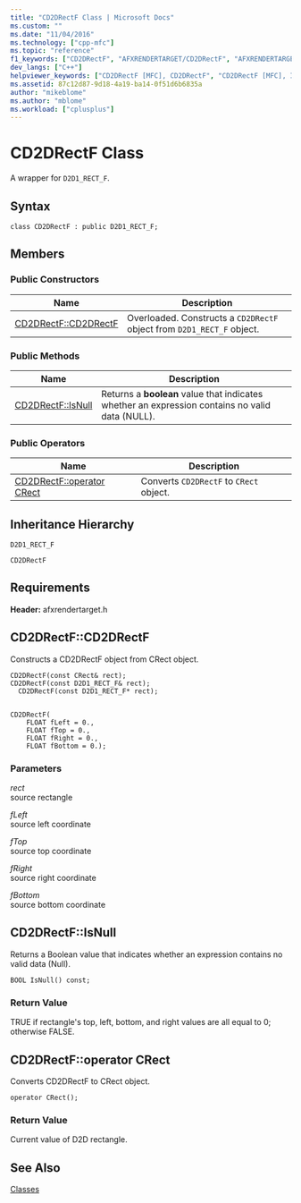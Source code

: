 ```yaml
---
title: "CD2DRectF Class | Microsoft Docs"
ms.custom: ""
ms.date: "11/04/2016"
ms.technology: ["cpp-mfc"]
ms.topic: "reference"
f1_keywords: ["CD2DRectF", "AFXRENDERTARGET/CD2DRectF", "AFXRENDERTARGET/CD2DRectF::CD2DRectF", "AFXRENDERTARGET/CD2DRectF::IsNull"]
dev_langs: ["C++"]
helpviewer_keywords: ["CD2DRectF [MFC], CD2DRectF", "CD2DRectF [MFC], IsNull"]
ms.assetid: 87c12d87-9d18-4a19-ba14-0f51d6b6835a
author: "mikeblome"
ms.author: "mblome"
ms.workload: ["cplusplus"]
---
```

# CD2DRectF Class

A wrapper for `D2D1_RECT_F`.

## Syntax

```
class CD2DRectF : public D2D1_RECT_F;
```

## Members

### Public Constructors

|Name|Description|
|----------|-----------------|
|[CD2DRectF::CD2DRectF](#cd2drectf)|Overloaded. Constructs a `CD2DRectF` object from `D2D1_RECT_F` object.|

### Public Methods

|Name|Description|
|----------|-----------------|
|[CD2DRectF::IsNull](#isnull)|Returns a **boolean** value that indicates whether an expression contains no valid data (NULL).|

### Public Operators

|Name|Description|
|----------|-----------------|
|[CD2DRectF::operator CRect](#operator_crect)|Converts `CD2DRectF` to `CRect` object.|

## Inheritance Hierarchy

`D2D1_RECT_F`

`CD2DRectF`

## Requirements

**Header:** afxrendertarget.h

##  <a name="cd2drectf"></a>  CD2DRectF::CD2DRectF

Constructs a CD2DRectF object from CRect object.

```
CD2DRectF(const CRect& rect);
CD2DRectF(const D2D1_RECT_F& rect);
  CD2DRectF(const D2D1_RECT_F* rect);


CD2DRectF(
    FLOAT fLeft = 0.,
    FLOAT fTop = 0.,
    FLOAT fRight = 0.,
    FLOAT fBottom = 0.);
```

### Parameters

*rect*<br/>
source rectangle

*fLeft*<br/>
source left coordinate

*fTop*<br/>
source top coordinate

*fRight*<br/>
source right coordinate

*fBottom*<br/>
source bottom coordinate

##  <a name="isnull"></a>  CD2DRectF::IsNull

Returns a Boolean value that indicates whether an expression contains no valid data (Null).

```
BOOL IsNull() const;
```

### Return Value

TRUE if rectangle's top, left, bottom, and right values are all equal to 0; otherwise FALSE.

##  <a name="operator_crect"></a>  CD2DRectF::operator CRect

Converts CD2DRectF to CRect object.

```
operator CRect();
```

### Return Value

Current value of D2D rectangle.

## See Also

[Classes](../../mfc/reference/mfc-classes.md)
